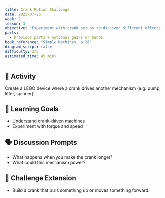```yaml
---
title: Crank Motion Challenge
date: 2025-07-26
week: 2
lesson: 3
objective: "Experiment with crank setups to discover different effects and applications."
parts:
  - Previous parts + optional gears or bands
book_reference: "Simple Machines, p.26"
diagram_script: false
difficulty: 3/5
estimated_time: 45 mins
---
```


## 🧱 Activity

Create a LEGO device where a crank drives another mechanism (e.g. pump, lifter, spinner).

## 🎯 Learning Goals
- Understand crank-driven machines
- Experiment with torque and speed

## 🗣️ Discussion Prompts
- What happens when you make the crank longer?
- What could this mechanism power?

## 🧪 Challenge Extension
- Build a crank that pulls something up or moves something forward.
